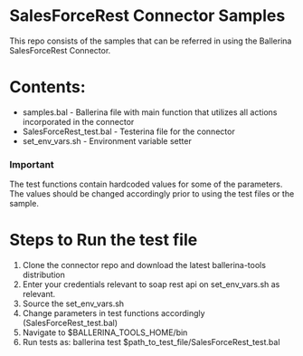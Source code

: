 # SalesForceRest Connector Samples

This repo consists of the samples that can be referred in using the Ballerina SalesForceRest Connector.

# Contents:
  - samples.bal - Ballerina file with main function that utilizes all actions incorporated in the connector
  - SalesForceRest_test.bal - Testerina file for the connector
  - set_env_vars.sh - Environment variable setter
 
### Important
The test functions contain hardcoded values for some of the parameters. The values should be changed accordingly prior to using the test files or the sample.

# Steps to Run the test file
 1. Clone the connector repo and download the latest ballerina-tools distribution
 2. Enter your credentials relevant to soap rest api on set_env_vars.sh as relevant.
 3. Source the set_env_vars.sh
 4. Change parameters in test functions accordingly (SalesForceRest_test.bal)
 5. Navigate to $BALLERINA_TOOLS_HOME/bin
 6. Run tests as: ballerina test $path_to_test_file/SalesForceRest_test.bal
